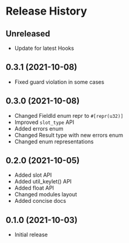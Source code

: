# Release History

## Unreleased

* Update for latest Hooks

## 0.3.1 (2021-10-08)

* Fixed guard violation in some cases

## 0.3.0 (2021-10-08)

* Changed FieldId enum repr to `#[repr(u32)]`
* Improved `slot_type` API
* Added errors enum
* Changed Result type with new errors enum
* Changed enum representations

## 0.2.0 (2021-10-05)

* Added slot API
* Added util_keylet() API
* Added float API
* Changed modules layout
* Added concise docs

## 0.1.0 (2021-10-03)

* Initial release
